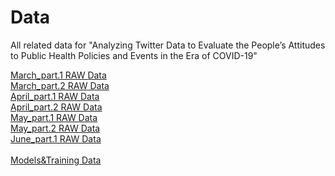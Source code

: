 # Data
All related data for "Analyzing Twitter Data to Evaluate the People’s Attitudes to Public Health Policies and Events in the Era of COVID-19"

<a href="https://menghtsai.com/RawData_Mar_part1.zip">March_part.1 RAW Data</a><br/>
<a href="https://menghtsai.com/RawData_Mar_part2.zip">March_part.2 RAW Data</a><br/>
<a href="https://menghtsai.com/RawData_April_part1.zip">April_part.1 RAW Data</a><br/>
<a href="https://menghtsai.com/RawData_April_part2.zip">April_part.2 RAW Data</a><br/>
<a href="https://menghtsai.com/RawData_May_part1.zip">May_part.1 RAW Data</a><br/>
<a href="https://menghtsai.com/RawData_May_part2.zip">May_part.2 RAW Data</a><br/>
<a href="https://menghtsai.com/RawData_June_part1.zip">June_part.1 RAW Data</a><br/>
<br/>
<a href="https://menghtsai.com/ModelsAndTrainingSets.zip">Models&Training Data</a>
